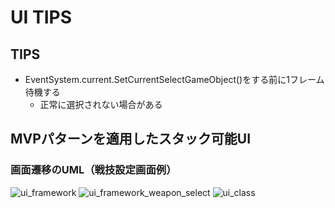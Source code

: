 # UI TIPS

## TIPS

- EventSystem.current.SetCurrentSelectGameObject()をする前に1フレーム待機する
  - 正常に選択されない場合がある

## MVPパターンを適用したスタック可能UI

### 画面遷移のUML（戦技設定画面例）

  ![ui_framework](/uml/ui_framework_stack.png)
  ![ui_framework_weapon_select](/uml/ui_framework_weapon_select.png)
  ![ui_class](/uml/ui_class.png)
